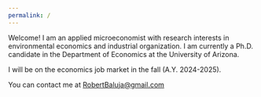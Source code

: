 ```yaml
---
permalink: /
---
```

Welcome! I am an applied microeconomist with research interests in environmental economics and industrial organization. I am currently a Ph.D. candidate in the Department of Economics at the University of Arizona.  

I will be on the economics job market in the fall (A.Y. 2024-2025).

You can contact me at [RobertBaluja@gmail.com](mailto:RobertBaluja@gmail.com)
